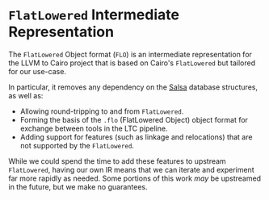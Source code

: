 # `FlatLowered` Intermediate Representation

The `FlatLowered` Object format (`FLO`) is an intermediate representation for the LLVM to Cairo
project that is based on Cairo's `FlatLowered` but tailored for our use-case.

In particular, it removes any dependency on the [Salsa](https://github.com/salsa-rs/salsa) database
structures, as well as:

- Allowing round-tripping to and from `FlatLowered`.
- Forming the basis of the `.flo` (FlatLowered Object) object format for exchange between tools in
  the LTC pipeline.
- Adding support for features (such as linkage and relocations) that are not supported by the
  `FlatLowered`.

While we could spend the time to add these features to upstream `FlatLowered`, having our own IR
means that we can iterate and experiment far more rapidly as needed. Some portions of this work
_may_ be upstreamed in the future, but we make no guarantees.
